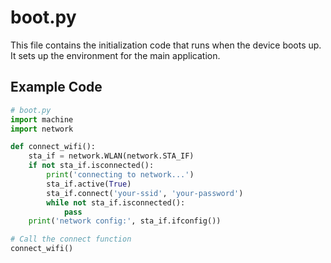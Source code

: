 
# boot.py

This file contains the initialization code that runs when the device boots up. It sets up the environment for the main application.

## Example Code
```python
# boot.py
import machine
import network

def connect_wifi():
    sta_if = network.WLAN(network.STA_IF)
    if not sta_if.isconnected():
        print('connecting to network...')
        sta_if.active(True)
        sta_if.connect('your-ssid', 'your-password')
        while not sta_if.isconnected():
            pass
    print('network config:', sta_if.ifconfig())

# Call the connect function
connect_wifi()
```
